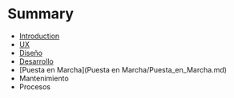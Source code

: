 # Summary

* [Introduction](Introducción.md)
* [UX](UX/UX.md)
* [Diseño](Diseño/Diseño.md)
* [Desarrollo](Desarrollo/Desarrollo.md)
* [Puesta en Marcha](Puesta en Marcha/Puesta_en_Marcha.md)
* Mantenimiento
* Procesos

